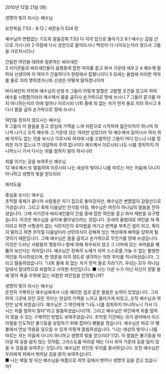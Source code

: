 2010년 12월 21일 (화)

생명의 빛이 되시는 예수님



요한복음 7:53 - 8:12 / 새찬송가 524 장


예수님의 변함없는 기도와 말씀강화 
7:53 다 각각 집으로 돌아가고 8:1 예수는 감람 산으로 가시니라 2 아침에 다시 성전으로 들어오시니 백성이 다 나아오는지라 앉으사 그들을 가르치시더니   

간음한 여인을 데려와 질문하는 바리새인  
3 서기관들과 바리새인들이 음행중에 잡힌 여자를 끌고 와서 가운데 세우고 4 예수께 말하되 선생이여 이 여자가 간음하다가 현장에서 잡혔나이다 5 모세는 율법에 이러한 여자를 돌로 치라 명하였거니와 선생은 어떻게 말하겠나이까  

바리새인의 저의와 예수님의 반응 
6 그들이 이렇게 말함은 고발할 조건을 얻고자 하여 예수를 시험함이러라 예수께서 몸을 굽히사 손가락으로 땅에 쓰시니 7 그들이 묻기를 마지 아니하는지라 이에 일어나 이르시되 너희 중에 죄 없는 자가 먼저 돌로 치라 하시고 8 다시 몸을 굽혀 손가락으로 땅에 쓰시니 

 여인을 정죄치 않으시는 예수님  
9 그들이 이 말씀을 듣고 양심에 가책을 느껴 어른으로 시작하여 젊은이까지 하나씩 하나씩 나가고 오직 예수와 그 가운데 섰는 여자만 남았더라 10 예수께서 일어나사 여자 외에 아무도 없는 것을 보시고 이르시되 여자여 너를 고발하던 그들이 어디 있느냐 너를 정죄한 자가 없느냐 11 대답하되 주여 없나이다 예수께서 이르시되 나도 너를 정죄하지 아니하노니 가서 다시는 죄를 범하지 말라 하시니라  

죄를 이기는 길을 보여주신 예수님  
12 예수께서 또 말씀하여 이르시되 나는 세상의 빛이니 나를 따르는 자는 어둠에 다니지 아니하고 생명의 빛을 얻으리라

해석도움





중심을 보시는 예수님   
초막절 축제가 끝나자 사람들은 자기 집으로 돌아갔지만, 예수님은 변함없이 감람산으로 가셨습니다. 그리고 축제 다음날인 안식일 아침, 예수님은 여전히 하나님의 말씀을 전하셨습니다. 그때 서기관과 바리새인들이 간음 중에 잡힌 여인을 끌고 와서 재판을 요구했습니다. 이것은 예수님을 궁지에 몰아넣으려는 것입니다. 모세의 율법대로 여인을 쳐 죽이라고 하면 사형권이 없는 식민지인이 로마법을 어기고 반역을 부추긴 셈이 되고, 죽이지 말라고 하면 초막절 다음날이라 선민의식이 강해져 있는 백성에게 배척을 당하게 될 것이기 때문입니다. 그때 예수님은 몸을 굽히고 손가락으로 무언가를 땅에 쓰셨습니다. 이것은 드러난 사람들의 행동이나 말에 의해 좌우되지 않고 그 너머에 있는 속마음을 꿰뚫어 보신다는 의미입니다. 예수님은 정욕의 노예가 되어 스스로를 가눌 수 없는 불쌍한 여인을 직시하셨으며, 한 영혼을 미끼 정도로 생각하는 악한 무리를 직시하셨습니다. 그리고 말씀하셨습니다. “너희 중에 죄 없는 자가 먼저 돌로 치라”(7). 우리는 모두 하나님 앞에서 절대적으로 비참하고 사악한 죄인입니다. 
■ 나는 다른 누가 아닌 자신이 정말 돌에 맞아 죽을 수밖에 없는 비참한 죄인임을 인정합니까?  

생명의 빛이 되시는 예수님   
온전히 거룩하신 예수님에게서 나온 예리한 검과 같은 말씀은 능력이 있었습니다. 그리하여 그곳에 모인 모든 무리는 양심의 가책을 느끼고 물러가게 되었고, 오직 예수님과 여인만 남게 되었습니다. 예수님은 그 여인에게 “나도 너를 정죄하지 아니하노니 가서 다시는 죄를 범하지 말라”라고 말씀하셨습니다(11). 그리고 예수님은 여인에게 죄를 범하지 않을 수 있는 구체적인 방법도 보여주셨습니다. 초막절 기간에는 과거 광야에서 이스라엘을 인도하던 불기둥을 상징하기 위해 집마다 횃불을 켰습니다. 예수님은 바로 이 횃불에서 연상 작용을 일으킬 수 있게 이렇게 말씀하셨습니다. “나는 세상의 빛이니 나를 따르는 자는 어둠에 다니지 아니하고 생명의 빛을 얻으리라”(12). 이 말씀은 불기둥을 따라갈 때 길을 잃지 않는 것처럼, 그리스도를 따라갈 때는 다시 죄악 가운데 길을 잃지 않을 수 있음을 보여주는 것입니다. 예수님은 죄인된 우리를 용서하십니다. 또한 예수님은 우리에게 죄에서 벗어날 길을 밝히 보여주십니다.  
■ 나는 매일 빛 되신 예수님을 따름으로 죄의 길에서 벗어나 생명의 길을 걷고 있습니까?